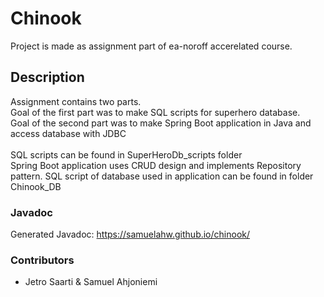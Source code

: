 # Chinook

Project is made as assignment part of ea-noroff accerelated course.

## Description

Assignment contains two parts.
<br>
Goal of the first part was to make SQL scripts for superhero database. 
<br>
Goal of the second part was to make Spring Boot application in Java and access database with JDBC
<br><br>
SQL scripts can be found in SuperHeroDb_scripts folder <br>
Spring Boot application uses CRUD design and implements Repository pattern. SQL script of database used in application can be found in folder Chinook_DB

### Javadoc

Generated Javadoc: https://samuelahw.github.io/chinook/

### Contributors

- Jetro Saarti & Samuel Ahjoniemi
